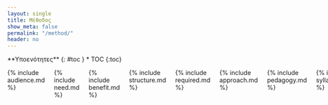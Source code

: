 ```yaml
---
layout: single
title: Μέθοδος
show_meta: false
permalink: "/method/"
header: no
---
```

<div class="row">
<div class="medium-4 medium-push-8 columns" markdown="1">
<div class="panel radius" markdown="1">
**Υποενότητες**
{: #toc }
*  TOC
{:toc}
</div>
</div><!-- /.medium-4.columns -->



<div class="medium-8 medium-pull-4 columns" markdown="1">

{% include audience.md %}

{% include need.md %}

{% include benefit.md %}

{% include structure.md %}

{% include required.md %}

{% include approach.md %}

{% include pedagogy.md %}

{% include syllabus.md %}

{% include projects.md %}

{% include evaluation.md %}

</div><!-- /.medium-8.columns -->
</div><!-- /.row -->
